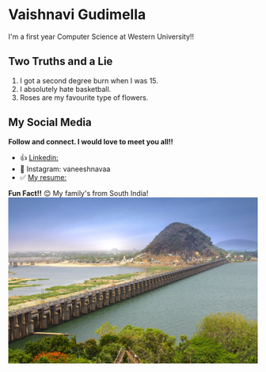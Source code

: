 # Vaishnavi Gudimella 

I'm a first year Computer Science at Western University!!

## Two Truths and a Lie 

1. I got a second degree burn when I was 15.
2. I absolutely hate basketball.
3. Roses are my favourite type of flowers.

## My Social Media

**Follow and connect. I would love to meet you all!!**

- 👍 [Linkedin: ](https://www.linkedin.com/in/vaishnavi-gudimella)
- 🫶 Instagram: vaneeshnavaa
- ✅ [My resume: ](https://docs.google.com/document/d/1OJ7zBi5sGba9eWTo9me3oi9G8d8mWWMfR6eh9tek9r4/edit?usp=sharing)

**Fun Fact!!** 😊
My family's from South India!
![Vijayawada!](vijayawada.jpg "Vijayawada is a major city in Andhra Pradhesh - a Telugu speaking state of India")

